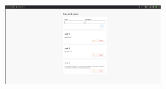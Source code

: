 ![Иллюстрация к проекту](https://github.com/nerfff415/react_exam/blob/main/2024-03-25_19-29-29.png)
